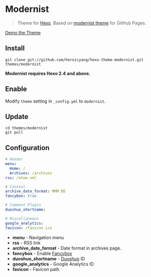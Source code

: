 # Modernist

> Theme for [Hexo]. Based on [modernist theme] for GitHub Pages.

[Demo the Theme]

## Install

```
git clone git://github.com/heroicyang/hexo-theme-modernist.git themes/modernist
```

**Modernist requires Hexo 2.4 and above.**

## Enable
Modify `theme` setting in `_config.yml` to `modernist`.

## Update

```
cd themes/modernist
git pull
```

## Configuration

``` yaml
# Header
menu:
  Home: /
  Archives: /archives
rss: /atom.xml

# Content
archive_date_format: MMM DD
fancybox: true

# Comment Plugin
duoshuo_shortname:

# Miscellaneous
google_analytics:
favicon: /favicon.ico
```

- **menu** - Navigation menu
- **rss** - RSS link
- **archive_date_format** - Date format in archives page.
- **fancybox** - Enable [Fancybox]
- **duoshuo_shortname** - [Duoshuo] ID
- **google_analytics** - Google Analytics ID
- **favicon** - Favicon path

[Hexo]: http://zespia.tw/hexo/
[modernist theme]: https://github.com/orderedlist/modernist
[Demo the Theme]: http://heroicyang.com/
[Duoshuo]: http://duoshuo.com
[Fancybox]: http://fancyapps.com/fancybox/
